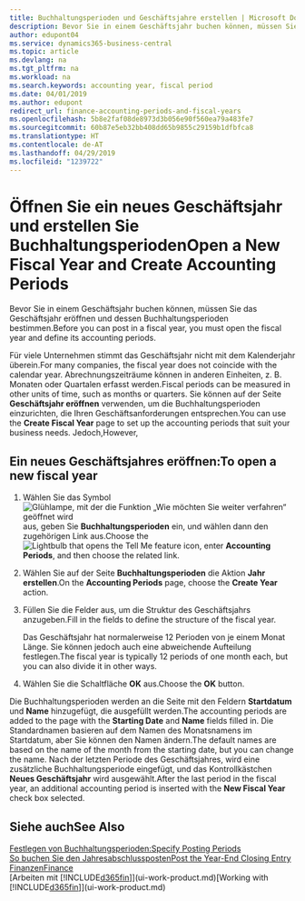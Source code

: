 ```yaml
---
title: Buchhaltungsperioden und Geschäftsjahre erstellen | Microsoft Docs
description: Bevor Sie in einem Geschäftsjahr buchen können, müssen Sie das Geschäftsjahr eröffnen und dessen Buchhaltungsperioden bestimmen.
author: edupont04
ms.service: dynamics365-business-central
ms.topic: article
ms.devlang: na
ms.tgt_pltfrm: na
ms.workload: na
ms.search.keywords: accounting year, fiscal period
ms.date: 04/01/2019
ms.author: edupont
redirect_url: finance-accounting-periods-and-fiscal-years
ms.openlocfilehash: 5b8e2faf08de8973d3b056e90f560ea79a483fe7
ms.sourcegitcommit: 60b87e5eb32bb408dd65b9855c29159b1dfbfca8
ms.translationtype: HT
ms.contentlocale: de-AT
ms.lasthandoff: 04/29/2019
ms.locfileid: "1239722"
---
```

# <a name="open-a-new-fiscal-year-and-create-accounting-periods"></a><span data-ttu-id="b334e-103">Öffnen Sie ein neues Geschäftsjahr und erstellen Sie Buchhaltungsperioden</span><span class="sxs-lookup"><span data-stu-id="b334e-103">Open a New Fiscal Year and Create Accounting Periods</span></span>
<span data-ttu-id="b334e-104">Bevor Sie in einem Geschäftsjahr buchen können, müssen Sie das Geschäftsjahr eröffnen und dessen Buchhaltungsperioden bestimmen.</span><span class="sxs-lookup"><span data-stu-id="b334e-104">Before you can post in a fiscal year, you must open the fiscal year and define its accounting periods.</span></span>  

<span data-ttu-id="b334e-105">Für viele Unternehmen stimmt das Geschäftsjahr nicht mit dem Kalenderjahr überein.</span><span class="sxs-lookup"><span data-stu-id="b334e-105">For many companies, the fiscal year does not coincide with the calendar year.</span></span> <span data-ttu-id="b334e-106">Abrechnungszeiträume können in anderen Einheiten, z. B. Monaten oder Quartalen erfasst werden.</span><span class="sxs-lookup"><span data-stu-id="b334e-106">Fiscal periods can be measured in other units of time, such as months or quarters.</span></span> <span data-ttu-id="b334e-107">Sie können auf der Seite **Geschäftsjahr eröffnen** verwenden, um die Buchhaltungsperioden einzurichten, die Ihren Geschäftsanforderungen entsprechen.</span><span class="sxs-lookup"><span data-stu-id="b334e-107">You can use the **Create Fiscal Year** page to set up the accounting periods that suit your business needs.</span></span> <span data-ttu-id="b334e-108">Jedoch,</span><span class="sxs-lookup"><span data-stu-id="b334e-108">However,</span></span>   

## <a name="to-open-a-new-fiscal-year"></a><span data-ttu-id="b334e-109">Ein neues Geschäftsjahres eröffnen:</span><span class="sxs-lookup"><span data-stu-id="b334e-109">To open a new fiscal year</span></span>
1. <span data-ttu-id="b334e-110">Wählen Sie das Symbol ![Glühlampe, mit der die Funktion „Wie möchten Sie weiter verfahren“ geöffnet wird](media/ui-search/search_small.png "Wie möchten Sie weiter verfahren?") aus, geben Sie **Buchhaltungsperioden** ein, und wählen dann den zugehörigen Link aus.</span><span class="sxs-lookup"><span data-stu-id="b334e-110">Choose the ![Lightbulb that opens the Tell Me feature](media/ui-search/search_small.png "Tell me what you want to do") icon, enter **Accounting Periods**, and then choose the related link.</span></span>
2. <span data-ttu-id="b334e-111">Wählen Sie auf der Seite **Buchhaltungsperioden** die Aktion **Jahr erstellen**.</span><span class="sxs-lookup"><span data-stu-id="b334e-111">On the **Accounting Periods** page, choose the **Create Year** action.</span></span>
3. <span data-ttu-id="b334e-112">Füllen Sie die Felder aus, um die Struktur des Geschäftsjahrs anzugeben.</span><span class="sxs-lookup"><span data-stu-id="b334e-112">Fill in the fields to define the structure of the fiscal year.</span></span>

    <span data-ttu-id="b334e-113">Das Geschäftsjahr hat normalerweise 12 Perioden von je einem Monat Länge. Sie können jedoch auch eine abweichende Aufteilung festlegen.</span><span class="sxs-lookup"><span data-stu-id="b334e-113">The fiscal year is typically 12 periods of one month each, but you can also divide it in other ways.</span></span>
4. <span data-ttu-id="b334e-114">Wählen Sie die Schaltfläche **OK** aus.</span><span class="sxs-lookup"><span data-stu-id="b334e-114">Choose the **OK** button.</span></span>

<span data-ttu-id="b334e-115">Die Buchhaltungsperioden werden an die Seite mit den Feldern **Startdatum** und **Name** hinzugefügt, die ausgefüllt werden.</span><span class="sxs-lookup"><span data-stu-id="b334e-115">The accounting periods are added to the page with the **Starting Date** and **Name** fields filled in.</span></span> <span data-ttu-id="b334e-116">Die Standardnamen basieren auf dem Namen des Monatsnamens im Startdatum, aber Sie können den Namen ändern.</span><span class="sxs-lookup"><span data-stu-id="b334e-116">The default names are based on the name of the month from the starting date, but you can change the name.</span></span> <span data-ttu-id="b334e-117">Nach der letzten Periode des Geschäftsjahres, wird eine zusätzliche Buchhaltungsperiode eingefügt, und das Kontrollkästchen **Neues Geschäftsjahr** wird ausgewählt.</span><span class="sxs-lookup"><span data-stu-id="b334e-117">After the last period in the fiscal year, an additional accounting period is inserted with the **New Fiscal Year** check box selected.</span></span>  


## <a name="see-also"></a><span data-ttu-id="b334e-118">Siehe auch</span><span class="sxs-lookup"><span data-stu-id="b334e-118">See Also</span></span>
[<span data-ttu-id="b334e-119">Festlegen von Buchhaltungsperioden:</span><span class="sxs-lookup"><span data-stu-id="b334e-119">Specify Posting Periods</span></span>](finance-how-specify-posting-periods.md)  
[<span data-ttu-id="b334e-120">So buchen Sie den Jahresabschlussposten</span><span class="sxs-lookup"><span data-stu-id="b334e-120">Post the Year-End Closing Entry</span></span>](year-how-post-year-end-close-entry.md)  
[<span data-ttu-id="b334e-121">Finanzen</span><span class="sxs-lookup"><span data-stu-id="b334e-121">Finance</span></span>](finance.md)  
<span data-ttu-id="b334e-122">[Arbeiten mit [!INCLUDE[d365fin](includes/d365fin_md.md)]](ui-work-product.md)</span><span class="sxs-lookup"><span data-stu-id="b334e-122">[Working with [!INCLUDE[d365fin](includes/d365fin_md.md)]](ui-work-product.md)</span></span>
